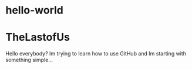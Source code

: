 # hello-world
TheLastofUs
============
Hello everybody? Im trying to learn how to use GitHub and Im starting with something simple... 
